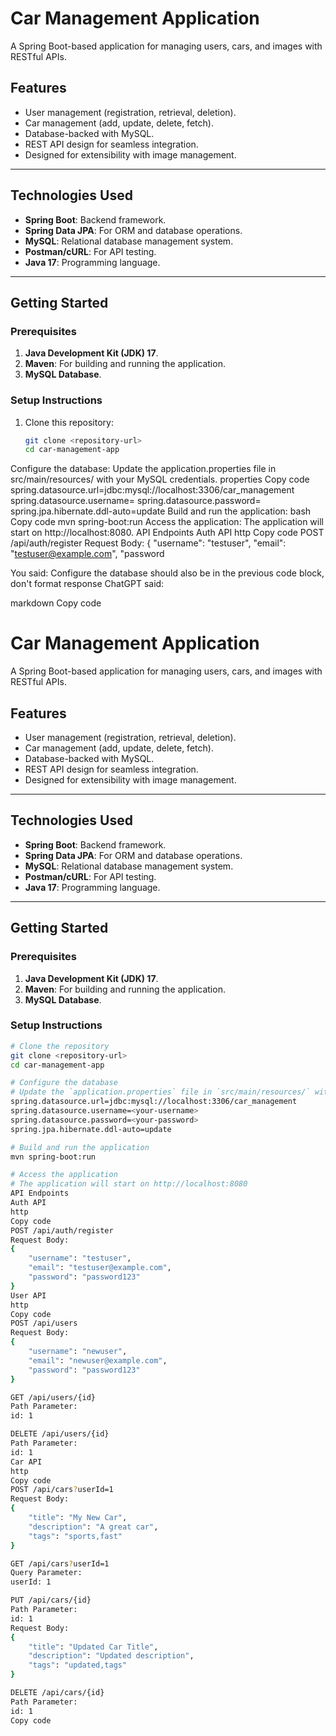 # Car Management Application

A Spring Boot-based application for managing users, cars, and images with RESTful APIs.

## Features
- User management (registration, retrieval, deletion).
- Car management (add, update, delete, fetch).
- Database-backed with MySQL.
- REST API design for seamless integration.
- Designed for extensibility with image management.

---

## Technologies Used
- **Spring Boot**: Backend framework.
- **Spring Data JPA**: For ORM and database operations.
- **MySQL**: Relational database management system.
- **Postman/cURL**: For API testing.
- **Java 17**: Programming language.

---

## Getting Started

### Prerequisites
1. **Java Development Kit (JDK) 17**.
2. **Maven**: For building and running the application.
3. **MySQL Database**.

### Setup Instructions
1. Clone this repository:
   ```bash
   git clone <repository-url>
   cd car-management-app
Configure the database:
Update the application.properties file in src/main/resources/ with your MySQL credentials.
properties
Copy code
spring.datasource.url=jdbc:mysql://localhost:3306/car_management
spring.datasource.username=<your-username>
spring.datasource.password=<your-password>
spring.jpa.hibernate.ddl-auto=update
Build and run the application:
bash
Copy code
mvn spring-boot:run
Access the application:
The application will start on http://localhost:8080.
API Endpoints
Auth API
http
Copy code
POST /api/auth/register
Request Body:
{
    "username": "testuser",
    "email": "testuser@example.com",
    "password




You said:
Configure the database should also be in the previous code block, don't format response
ChatGPT said:

markdown
Copy code
# Car Management Application

A Spring Boot-based application for managing users, cars, and images with RESTful APIs.

## Features
- User management (registration, retrieval, deletion).
- Car management (add, update, delete, fetch).
- Database-backed with MySQL.
- REST API design for seamless integration.
- Designed for extensibility with image management.

---

## Technologies Used
- **Spring Boot**: Backend framework.
- **Spring Data JPA**: For ORM and database operations.
- **MySQL**: Relational database management system.
- **Postman/cURL**: For API testing.
- **Java 17**: Programming language.

---

## Getting Started

### Prerequisites
1. **Java Development Kit (JDK) 17**.
2. **Maven**: For building and running the application.
3. **MySQL Database**.

### Setup Instructions
```bash
# Clone the repository
git clone <repository-url>
cd car-management-app

# Configure the database
# Update the `application.properties` file in `src/main/resources/` with your MySQL credentials
spring.datasource.url=jdbc:mysql://localhost:3306/car_management
spring.datasource.username=<your-username>
spring.datasource.password=<your-password>
spring.jpa.hibernate.ddl-auto=update

# Build and run the application
mvn spring-boot:run

# Access the application
# The application will start on http://localhost:8080
API Endpoints
Auth API
http
Copy code
POST /api/auth/register
Request Body:
{
    "username": "testuser",
    "email": "testuser@example.com",
    "password": "password123"
}
User API
http
Copy code
POST /api/users
Request Body:
{
    "username": "newuser",
    "email": "newuser@example.com",
    "password": "password123"
}

GET /api/users/{id}
Path Parameter:
id: 1

DELETE /api/users/{id}
Path Parameter:
id: 1
Car API
http
Copy code
POST /api/cars?userId=1
Request Body:
{
    "title": "My New Car",
    "description": "A great car",
    "tags": "sports,fast"
}

GET /api/cars?userId=1
Query Parameter:
userId: 1

PUT /api/cars/{id}
Path Parameter:
id: 1
Request Body:
{
    "title": "Updated Car Title",
    "description": "Updated description",
    "tags": "updated,tags"
}

DELETE /api/cars/{id}
Path Parameter:
id: 1
Copy code

